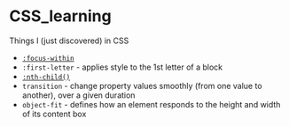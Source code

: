 # CSS_learning
Things I (just discovered) in CSS

- [```:focus-within```](https://developer.mozilla.org/en-US/docs/Web/CSS/:focus-within)
- ```:first-letter``` - applies style to the 1st letter of a block  
- [```:nth-child()```](https://developer.mozilla.org/en-US/docs/Web/CSS/:nth-child)
- ```transition``` - change property values smoothly (from one value to another), over a given duration
- ```object-fit``` - defines how an element responds to the height and width of its content box
